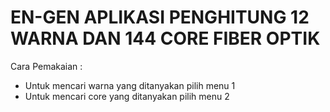 # EN-GEN APLIKASI PENGHITUNG 12 WARNA DAN 144 CORE FIBER OPTIK
Cara Pemakaian :
- Untuk mencari warna yang ditanyakan pilih menu 1
- Untuk mencari core yang ditanyakan pilih menu 2 

